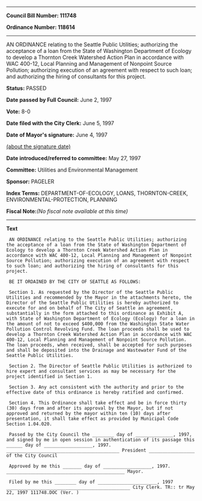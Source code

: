 

********

**Council Bill Number: 111748**
   
**Ordinance Number: 118614**
********

 AN ORDINANCE relating to the Seattle Public Utilities; authorizing the acceptance of a loan from the State of Washington Department of Ecology to develop a Thornton Creek Watershed Action Plan in accordance with WAC 400-12, Local Planning and Management of Nonpoint Source Pollution; authorizing execution of an agreement with respect to such loan; and authorizing the hiring of consultants for this project.

**Status:** PASSED
   
**Date passed by Full Council:** June 2, 1997
   
**Vote:** 8-0
   
**Date filed with the City Clerk:** June 5, 1997
   
**Date of Mayor's signature:** June 4, 1997
   
[(about the signature date)](/~public/approvaldate.htm)
   
   
   
**Date introduced/referred to committee:** May 27, 1997
   
**Committee:** Utilities and Environmental Management
   
**Sponsor:** PAGELER
   
   
**Index Terms:** DEPARTMENT-OF-ECOLOGY, LOANS, THORNTON-CREEK, ENVIRONMENTAL-PROTECTION, PLANNING

**Fiscal Note:**_(No fiscal note available at this time)_

********

**Text**
   
```
 AN ORDINANCE relating to the Seattle Public Utilities; authorizing the acceptance of a loan from the State of Washington Department of Ecology to develop a Thornton Creek Watershed Action Plan in accordance with WAC 400-12, Local Planning and Management of Nonpoint Source Pollution; authorizing execution of an agreement with respect to such loan; and authorizing the hiring of consultants for this project.

 BE IT ORDAINED BY THE CITY OF SEATTLE AS FOLLOWS:

 Section 1. As requested by the Director of the Seattle Public Utilities and recommended by the Mayor in the attachments hereto, the Director of the Seattle Public Utilities is hereby authorized to execute for and on behalf of The City of Seattle an agreement, substantially in the form attached to this ordinance as Exhibit A, with State of Washington Department of Ecology (Ecology) for a loan in the amount of not to exceed $400,000 from the Washington State Water Pollution Control Revolving Fund. The loan proceeds shall be used to develop a Thornton Creek Watershed Action Plan in accordance with WAC 400-12, Local Planning and Management of Nonpoint Source Pollution. The loan proceeds, when received, shall be accepted for such purposes and shall be deposited into the Drainage and Wastewater Fund of the Seattle Public Utilities.

 Section 2. The Director of Seattle Public Utilities is authorized to hire expert and consultant services as may be necessary for the project identified in Section 1.

 Section 3. Any act consistent with the authority and prior to the effective date of this ordinance is hereby ratified and confirmed.

 Section 4. This Ordinance shall take effect and be in force thirty (30) days from and after its approval by the Mayor, but if not approved and returned by the mayor within ten (10) days after presentation, it shall take effect as provided by Municipal Code Section 1.04.020.

 Passed by the City Council the ________ day of ______________, 1997, and signed by me in open session in authentication of its passage this ______ day of __________________, 1997. __________________________________________ President _________________ of the City Council

 Approved by me this _______ day of __________________, 1997. ____________________________________________ Mayor.

 Filed by me this ________ day of ______________________, 1997 ______________________________________________ City Clerk. TR:: tr May 22, 1997 111748.DOC (Ver. )

```
